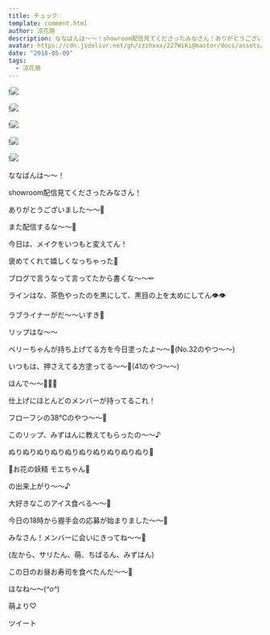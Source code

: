 ```yaml
---
title: チュック♡
template: comment.html
author: 涼花萌
description: ななばんは〜〜！showroom配信見てくださったみなさん！ありがとうございました〜〜🤗また配信するな〜〜🤗今日は、メイクをい...
avatar: https://cdn.jsdelivr.net/gh/zzzhxxx/227WiKi@master/docs/assets/photo/avatar/moe.jpg
date: "2018-05-09"
tags:
  - 涼花萌
---
```


!![](https://cdn.jsdelivr.net/gh/227WiKi/227WiKi-image@master/blog-image/moe-2018-05-09_1.jpg)

!![](https://cdn.jsdelivr.net/gh/227WiKi/227WiKi-image@master/blog-image/moe-2018-05-09_2.jpg)

!![](https://cdn.jsdelivr.net/gh/227WiKi/227WiKi-image@master/blog-image/moe-2018-05-09_3.jpg)

!![](https://cdn.jsdelivr.net/gh/227WiKi/227WiKi-image@master/blog-image/moe-2018-05-09_4.jpg)

!![](https://cdn.jsdelivr.net/gh/227WiKi/227WiKi-image@master/blog-image/moe-2018-05-09_5.jpg)








ななばんは〜〜！









showroom配信見てくださったみなさん！



ありがとうございました〜〜🤗







また配信するな〜〜🤗











今日は、メイクをいつもと変えてん！











褒めてくれて嬉しくなっちゃった🙈












ブログで言うなって言ってたから書くな〜〜✏︎










ラインはな、茶色やったのを黒にして、黒目の上を太めにしてん👁👁






ラブライナーがだ〜〜いすき💓











リップはな〜〜








ベリーちゃんが持ち上げてる方を今日塗ったよ〜〜💋(No.32のやつ〜〜)







いつもは、押さえてる方塗ってる〜〜💋(41のやつ〜〜)















ほんで〜〜💋💋💋










仕上げにほとんどのメンバーが持ってるこれ！







フローフシの38°Cのやつ〜〜💋










このリップ、みずはんに教えてもらったの〜〜♪












ぬりぬりぬりぬりぬりぬりぬりぬりぬりぬり💋


















  🌸お花の妖精 モエちゃん🌸





   の出来上がり〜〜♪





























大好きなこのアイス食べる〜〜🍦





















今日の18時から握手会の応募が始まりました〜〜🍦




みなさん！メンバーに会いにきってね〜〜🤗







(左から、サリたん、萌、ちぱるん、みずはん)







この日のお昼お寿司を食べたんだ〜〜🍣














ほなね〜〜(*^o^*)





萌より♡


ツイート



